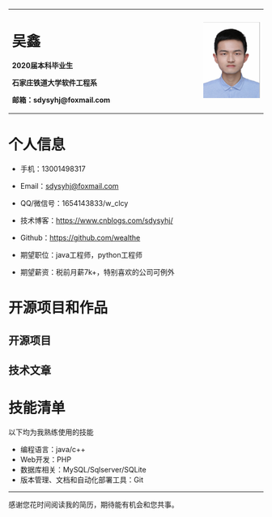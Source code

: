 
<table border="0">
  <tr>
    <td width="75%">
      <h1>吴鑫</h1>
      <p><b>2020届本科毕业生</b></p>
      <p><b>石家庄铁道大学软件工程系</b></p>
      <p><b>邮箱：sdysyhj@foxmail.com</b></p>
    </td>
    <td width="25%">
      <img src="/zhengjianzhao.jpg" width="100%" alt="证件照">
    </td>
  </tr>
</table>

# 个人信息
 - 手机：13001498317
 - Email：sdysyhj@foxmail.com
 - QQ/微信号：1654143833/w_clcy
 - 技术博客：https://www.cnblogs.com/sdysyhj/
 - Github：https://github.com/wealthe

 - 期望职位：java工程师，python工程师
 - 期望薪资：税前月薪7k+，特别喜欢的公司可例外

  
# 开源项目和作品

## 开源项目


## 技术文章
    
    
# 技能清单

以下均为我熟练使用的技能
 - 编程语言：java/c++
 - Web开发：PHP
 - 数据库相关：MySQL/Sqlserver/SQLite
 - 版本管理、文档和自动化部署工具：Git
      
---      

感谢您花时间阅读我的简历，期待能有机会和您共事。
      
